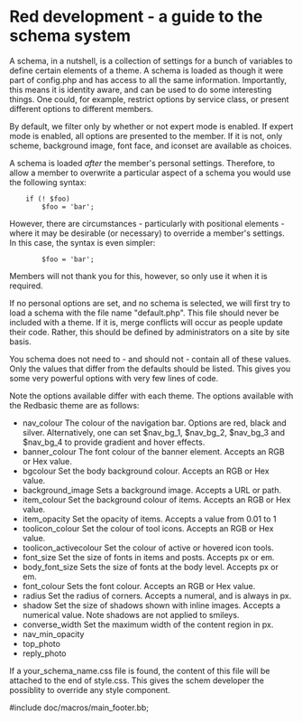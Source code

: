 Red development - a guide to the schema system
==============================================


A schema, in a nutshell, is a collection of settings for a bunch of variables to define
certain elements of a theme.  A schema is loaded as though it were part of config.php
and has access to all the same information.  Importantly, this means it is identity aware,
and can be used to do some interesting things.  One could, for example, restrict options
by service class, or present different options to different members.

By default, we filter only by whether or not expert mode is enabled.  If expert mode is
enabled, all options are presented to the member.  If it is not, only scheme, background
image, font face, and iconset are available as choices.

A schema is loaded *after* the member's personal settings.  Therefore, to allow a member
to overwrite a particular aspect of a schema you would use the following syntax:

        if (! $foo)
            $foo = 'bar';

However, there are circumstances - particularly with positional elements - where it
may be desirable (or necessary) to override a member's settings.  In this case, the syntax
is even simpler:

            $foo = 'bar';

Members will not thank you for this, however, so only use it when it is required.

If no personal options are set, and no schema is selected, we will first try to load a schema
with the file name "default.php".  This file should never be included with a theme.  If it
is, merge conflicts will occur as people update their code.  Rather, this should be defined
by administrators on a site by site basis.

You schema does not need to - and should not - contain all of these values.  Only the values
that differ from the defaults should be listed.  This gives you some very powerful options
with very few lines of code.

Note the options available differ with each theme.  The options available with the Redbasic 
theme are as follows:

* nav_colour
	The colour of the navigation bar.  Options are red, black and silver.  Alternatively, 
	one can set $nav_bg_1, $nav_bg_2, $nav_bg_3 and $nav_bg_4 to provide gradient and
	hover effects.
* banner_colour
	The font colour of the banner element.  Accepts an RGB or Hex value.
* bgcolour
	Set the body background colour.  Accepts an RGB or Hex value.
* background_image
	Sets a background image.  Accepts a URL or path.
* item_colour
	Set the background colour of items.  Accepts an RGB or Hex value.
* item_opacity
	Set the opacity of items.  Accepts a value from 0.01 to 1
* toolicon_colour
	Set the colour of tool icons.  Accepts an RGB or Hex value.
* toolicon_activecolour
	Set the colour of active or hovered icon tools.
* font_size
	Set the size of fonts in items and posts.  Accepts px or em.
* body_font_size
	Sets the size of fonts at the body level.  Accepts px or em.
* font_colour
	Sets the font colour.  Accepts an RGB or Hex value.
* radius
	Set the radius of corners.  Accepts a numeral, and is always in px.
* shadow
	Set the size of shadows shown with inline images.  Accepts a numerical 
	value.  Note shadows are not applied to smileys.
* converse_width
	Set the maximum width of the content region in px.
* nav_min_opacity
* top_photo
* reply_photo

If a your_schema_name.css file is found, the content of this file will be attached to the end of style.css.
This gives the schem developer the possiblity to override any style component.


#include doc/macros/main_footer.bb;
